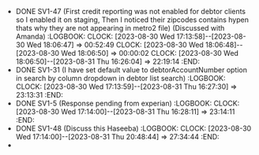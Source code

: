 - DONE SV1-47 (First credit reporting was not enabled for debtor clients so I enabled it on staging, Then I noticed their zipcodes contains hypen thats why they are not appearing in metro2 file) (Discussed with Amanda)
  :LOGBOOK:
  CLOCK: [2023-08-30 Wed 17:13:58]--[2023-08-30 Wed 18:06:47] =>  00:52:49
  CLOCK: [2023-08-30 Wed 18:06:48]--[2023-08-30 Wed 18:06:50] =>  00:00:02
  CLOCK: [2023-08-30 Wed 18:06:50]--[2023-08-31 Thu 16:26:04] =>  22:19:14
  :END:
- DONE SV1-31 (I have set default value to debtorAccountNumber option in search by column dropdown in debtor list search)
  :LOGBOOK:
  CLOCK: [2023-08-30 Wed 17:13:59]--[2023-08-31 Thu 16:27:30] =>  23:13:31
  :END:
- DONE SV1-5 (Response pending from experian)
  :LOGBOOK:
  CLOCK: [2023-08-30 Wed 17:14:00]--[2023-08-31 Thu 16:28:11] =>  23:14:11
  :END:
- DONE SV1-48 (Discuss this Haseeba)
  :LOGBOOK:
  CLOCK: [2023-08-30 Wed 17:14:00]--[2023-08-31 Thu 20:48:44] =>  27:34:44
  :END:
-
